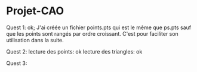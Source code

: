 # Projet-CAO



Quest 1: 
	ok;
	J'ai créée un fichier points.pts qui est le même que ps.pts sauf que les points sont rangés par ordre croissant. C'est pour faciliter son utilisation dans la suite.


Quest 2: 
	lecture des points: ok
	lecture des triangles: ok


Quest 3:
